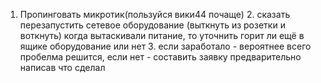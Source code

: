 1. Пропинговать микротик(пользуйся вики44 почаще)
   2. сказать перезапустить сетевое оборудование (выткнуть из розетки и воткнуть)
      когда вытаскивали питание, то уточнить горит ли ещё в ящике оборудование или нет
      3. если заработало - вероятнее всего пробелма решится, если нет - составить заявку предварительно написав что сделал